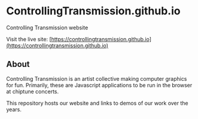 # ControllingTransmission.github.io
Controlling Transmission website

Visit the live site: [https://controllingtransmission.github.io](https://controllingtransmission.github.io)

## About
Controlling Transmission is an artist collective making computer graphics for fun. Primarily, these are Javascript applications to be run in the browser at chiptune concerts.

This repository hosts our website and links to demos of our work over the years.
